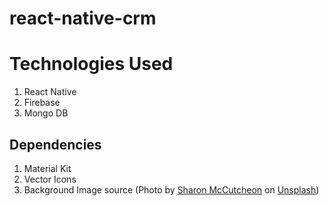 # react-native-crm

# Technologies Used 
1. React Native 
2. Firebase
3. Mongo DB

## Dependencies 
1. Material Kit
2. Vector Icons
3. Background Image source (<span>Photo by <a href="https://unsplash.com/@sharonmccutcheon?utm_source=unsplash&amp;utm_medium=referral&amp;utm_content=creditCopyText">Sharon McCutcheon</a> on <a href="https://unsplash.com/s/photos/background-image-blur?utm_source=unsplash&amp;utm_medium=referral&amp;utm_content=creditCopyText">Unsplash</a></span>)
